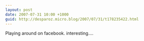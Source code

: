 ```yaml
---
layout: post
date: 2007-07-31 10:00 +1000
guid: http://desparoz.micro.blog/2007/07/31/t178235422.html
---
```

Playing around on facebook.  interesting....
